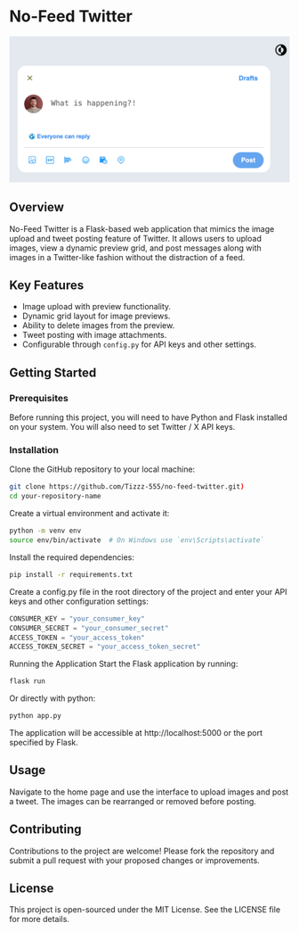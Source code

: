 # No-Feed Twitter

<img title="No feed Twitter" alt="Project UI" src="static/images/ui.png">

## Overview

No-Feed Twitter is a Flask-based web application that mimics the image upload and tweet posting feature of Twitter. It allows users to upload images, view a dynamic preview grid, and post messages along with images in a Twitter-like fashion without the distraction of a feed.

## Key Features

- Image upload with preview functionality.
- Dynamic grid layout for image previews.
- Ability to delete images from the preview.
- Tweet posting with image attachments.
- Configurable through `config.py` for API keys and other settings.

## Getting Started

### Prerequisites

Before running this project, you will need to have Python and Flask installed on your system. You will also need to set Twitter / X API keys.

### Installation

Clone the GitHub repository to your local machine:

```bash
git clone https://github.com/Tizzz-555/no-feed-twitter.git)
cd your-repository-name
```

Create a virtual environment and activate it:

```bash
python -m venv env
source env/bin/activate  # On Windows use `env\Scripts\activate`
```

Install the required dependencies:

```bash
pip install -r requirements.txt
```

Create a config.py file in the root directory of the project and enter your API keys and other configuration settings:

```python
CONSUMER_KEY = "your_consumer_key"
CONSUMER_SECRET = "your_consumer_secret"
ACCESS_TOKEN = "your_access_token"
ACCESS_TOKEN_SECRET = "your_access_token_secret"
```

Running the Application
Start the Flask application by running:

```bash
flask run
```

Or directly with python:

```bash
python app.py
```

The application will be accessible at http://localhost:5000 or the port specified by Flask.

## Usage

Navigate to the home page and use the interface to upload images and post a tweet. The images can be rearranged or removed before posting.

## Contributing

Contributions to the project are welcome! Please fork the repository and submit a pull request with your proposed changes or improvements.

## License

This project is open-sourced under the MIT License. See the LICENSE file for more details.

